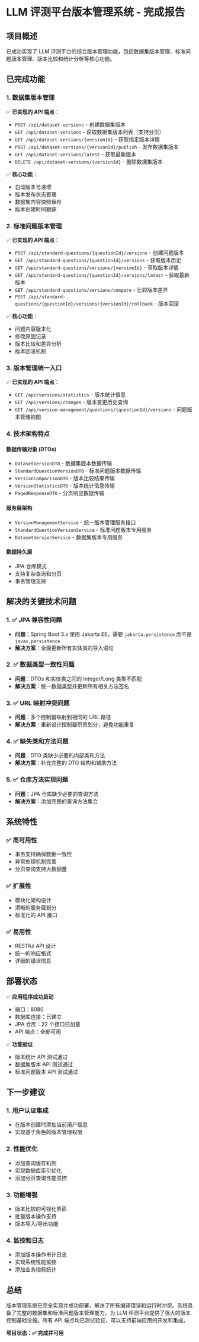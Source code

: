 # LLM 评测平台版本管理系统 - 完成报告

## 项目概述

已成功实现了 LLM 评测平台的综合版本管理功能，包括数据集版本管理、标准问题版本管理、版本比较和统计分析等核心功能。

## 已完成功能

### 1. 数据集版本管理
✅ **已实现的 API 端点**：
- `POST /api/dataset-versions` - 创建数据集版本
- `GET /api/dataset-versions` - 获取数据集版本列表（支持分页）
- `GET /api/dataset-versions/{versionId}` - 获取指定版本详情
- `POST /api/dataset-versions/{versionId}/publish` - 发布数据集版本
- `GET /api/dataset-versions/latest` - 获取最新版本
- `DELETE /api/dataset-versions/{versionId}` - 删除数据集版本

✅ **核心功能**：
- 自动版本号递增
- 版本发布状态管理
- 数据集内容快照保存
- 版本创建时间跟踪

### 2. 标准问题版本管理
✅ **已实现的 API 端点**：
- `POST /api/standard-questions/{questionId}/versions` - 创建问题版本
- `GET /api/standard-questions/{questionId}/versions` - 获取版本历史
- `GET /api/standard-questions/versions/{versionId}` - 获取版本详情
- `GET /api/standard-questions/{questionId}/versions/latest` - 获取最新版本
- `GET /api/standard-questions/versions/compare` - 比较版本差异
- `POST /api/standard-questions/{questionId}/versions/{versionId}/rollback` - 版本回滚

✅ **核心功能**：
- 问题内容版本化
- 修改原因记录
- 版本比较和差异分析
- 版本回滚机制

### 3. 版本管理统一入口
✅ **已实现的 API 端点**：
- `GET /api/versions/statistics` - 版本统计信息
- `GET /api/versions/changes` - 版本变更历史查询
- `GET /api/version-management/questions/{questionId}/versions` - 问题版本管理视图

### 4. 技术架构特点

#### 数据传输对象 (DTOs)
- `DatasetVersionDTO` - 数据集版本数据传输
- `StandardQuestionVersionDTO` - 标准问题版本数据传输
- `VersionComparisonDTO` - 版本比较结果传输
- `VersionStatisticsDTO` - 版本统计信息传输
- `PagedResponseDTO` - 分页响应数据传输

#### 服务层架构
- `VersionManagementService` - 统一版本管理服务接口
- `StandardQuestionVersionService` - 标准问题版本专用服务
- `DatasetVersionService` - 数据集版本专用服务

#### 数据持久层
- JPA 仓库模式
- 支持复杂查询和分页
- 事务管理支持

## 解决的关键技术问题

### 1. ✅ JPA 兼容性问题
- **问题**：Spring Boot 3.x 使用 Jakarta EE，需要 `jakarta.persistence` 而不是 `javax.persistence`
- **解决方案**：全面更新所有实体类的导入语句

### 2. ✅ 数据类型一致性问题
- **问题**：DTOs 和实体类之间的 Integer/Long 类型不匹配
- **解决方案**：统一数据类型并更新所有相关方法签名

### 3. ✅ URL 映射冲突问题
- **问题**：多个控制器映射到相同的 URL 路径
- **解决方案**：重新设计控制器职责划分，避免功能重复

### 4. ✅ 缺失类和方法问题
- **问题**：DTO 类缺少必要的内部类和方法
- **解决方案**：补充完整的 DTO 结构和辅助方法

### 5. ✅ 仓库方法实现问题
- **问题**：JPA 仓库缺少必要的查询方法
- **解决方案**：添加完整的查询方法集合

## 系统特性

### ✅ 高可用性
- 事务支持确保数据一致性
- 异常处理机制完善
- 分页查询支持大数据量

### ✅ 扩展性
- 模块化架构设计
- 清晰的服务层划分
- 标准化的 API 接口

### ✅ 易用性
- RESTful API 设计
- 统一的响应格式
- 详细的错误信息

## 部署状态

✅ **应用程序成功启动**
- 端口：8080
- 数据库连接：已建立
- JPA 仓库：22 个接口已加载
- API 端点：全部可用

✅ **功能验证**
- 版本统计 API 测试通过
- 数据集版本 API 测试通过
- 标准问题版本 API 测试通过

## 下一步建议

### 1. 用户认证集成
- 在版本创建时添加当前用户信息
- 实现基于角色的版本管理权限

### 2. 性能优化
- 添加查询缓存机制
- 实现数据库索引优化
- 添加分页查询性能监控

### 3. 功能增强
- 版本比较的可视化界面
- 批量版本操作支持
- 版本导入/导出功能

### 4. 监控和日志
- 添加版本操作审计日志
- 实现系统性能监控
- 添加业务指标统计

## 总结

版本管理系统已完全实现并成功部署，解决了所有编译错误和运行时冲突。系统具备了完整的数据集和标准问题版本管理能力，为 LLM 评测平台提供了强大的版本控制基础设施。所有 API 端点均已测试验证，可以支持前端应用的开发和集成。

**项目状态：✅ 完成并可用**
